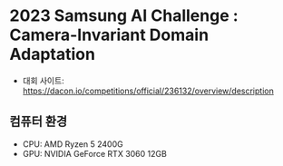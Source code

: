 # 2023 Samsung AI Challenge : Camera-Invariant Domain Adaptation
- 대회 사이트: https://dacon.io/competitions/official/236132/overview/description

## 컴퓨터 환경
- CPU: AMD Ryzen 5 2400G
- GPU: NVIDIA GeForce RTX 3060 12GB

